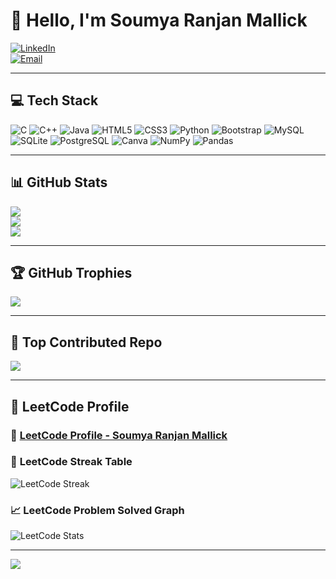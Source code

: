 # 👋 **Hello, I'm Soumya Ranjan Mallick**

[![LinkedIn](https://img.shields.io/badge/LinkedIn-%230077B5.svg?logo=linkedin&logoColor=white)](https://www.linkedin.com/in/soumya-ranjan-mallick-308094288)  
[![Email](https://img.shields.io/badge/Email-D14836?logo=gmail&logoColor=white)](mailto:soumyarmallick.bd@gmail.com)

---

## 💻 **Tech Stack**

<p>
  <img src="https://img.shields.io/badge/c-%2300599C.svg?style=for-the-badge&logo=c&logoColor=white" alt="C" />
  <img src="https://img.shields.io/badge/c++-%2300599C.svg?style=for-the-badge&logo=c%2B%2B&logoColor=white" alt="C++" />
  <img src="https://img.shields.io/badge/java-%23ED8B00.svg?style=for-the-badge&logo=openjdk&logoColor=white" alt="Java" />
  <img src="https://img.shields.io/badge/html5-%23E34F26.svg?style=for-the-badge&logo=html5&logoColor=white" alt="HTML5" />
  <img src="https://img.shields.io/badge/css3-%231572B6.svg?style=for-the-badge&logo=css3&logoColor=white" alt="CSS3" />
  <img src="https://img.shields.io/badge/python-3670A0?style=for-the-badge&logo=python&logoColor=ffdd54" alt="Python" />
  <img src="https://img.shields.io/badge/bootstrap-%238511FA.svg?style=for-the-badge&logo=bootstrap&logoColor=white" alt="Bootstrap" />
  <img src="https://img.shields.io/badge/mysql-4479A1.svg?style=for-the-badge&logo=mysql&logoColor=white" alt="MySQL" />
  <img src="https://img.shields.io/badge/sqlite-%2307405e.svg?style=for-the-badge&logo=sqlite&logoColor=white" alt="SQLite" />
  <img src="https://img.shields.io/badge/postgres-%23316192.svg?style=for-the-badge&logo=postgresql&logoColor=white" alt="PostgreSQL" />
  <img src="https://img.shields.io/badge/canva-%2300C4CC.svg?style=for-the-badge&logo=Canva&logoColor=white" alt="Canva" />
  <img src="https://img.shields.io/badge/numpy-%23013243.svg?style=for-the-badge&logo=numpy&logoColor=white" alt="NumPy" />
  <img src="https://img.shields.io/badge/pandas-%23150458.svg?style=for-the-badge&logo=pandas&logoColor=white" alt="Pandas" />
</p>

---

## 📊 **GitHub Stats**

![](https://github-readme-stats.vercel.app/api?username=Soumya2719&theme=dark&hide_border=false&include_all_commits=true&count_private=true)  
![](https://github-readme-streak-stats.herokuapp.com/?user=Soumya2719&theme=dark&hide_border=false)  
![](https://github-readme-stats.vercel.app/api/top-langs/?username=Soumya2719&theme=dark&hide_border=false&include_all_commits=true&count_private=true&layout=compact)

---

## 🏆 **GitHub Trophies**

![](https://github-profile-trophy.vercel.app/?username=Soumya2719&theme=radical&no-frame=false&no-bg=true&margin-w=4)

---

## 🔽 **Top Contributed Repo**

![](https://github-contributor-stats.vercel.app/api?username=Soumya2719&limit=5&theme=dark&combine_all_yearly_contributions=true)

---

## 💪 **LeetCode Profile**

### 🚀 [**LeetCode Profile - Soumya Ranjan Mallick**](https://leetcode.com/u/sam-2003/)

### 📅 **LeetCode Streak Table**
![LeetCode Streak](https://leetcard.jacoblin.cool/sam-2003?theme=dark)

### 📈 **LeetCode Problem Solved Graph**
![LeetCode Stats](https://leetcode-stats-six.vercel.app/api?username=sam-2003&theme=dark)

---

[![](https://visitcount.itsvg.in/api?id=Soumya2719&icon=10&color=12)](https://visitcount.itsvg.in)
